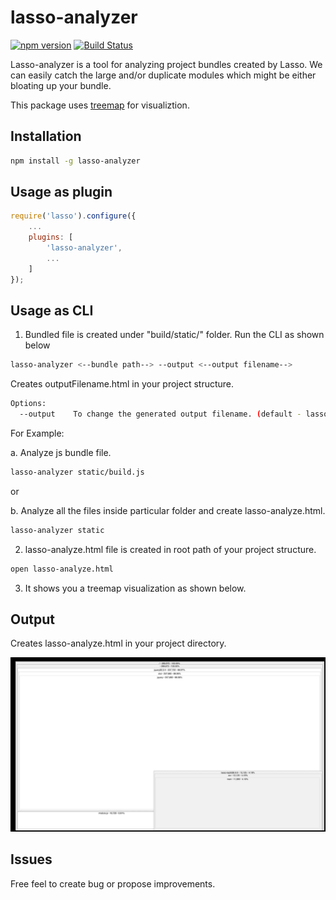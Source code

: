 # lasso-analyzer

[![npm version](https://badge.fury.io/js/lasso-analyzer.svg)](https://badge.fury.io/js/lasso-analyzer)
[![Build Status](https://travis-ci.org/pajaydev/lasso-analyzer.svg?branch=master)](https://travis-ci.org/pajaydev/lasso-analyzer)

Lasso-analyzer is a tool for analyzing project bundles created by Lasso. We can easily catch the large and/or duplicate modules which might be either bloating up
your bundle.

This package uses [treemap](#https://github.com/evmar/webtreemap) for visualiztion.
## Installation ##

``` bash
npm install -g lasso-analyzer
```
## Usage as plugin ##

```js
require('lasso').configure({
    ...
    plugins: [
        'lasso-analyzer',
        ...
    ]
});
```

## Usage as CLI ##

1. Bundled file is created under "build/static/" folder. Run the CLI as shown below

```bash
lasso-analyzer <--bundle path--> --output <--output filename-->
```
Creates outputFilename.html in your project structure.

```bash
Options:
  --output    To change the generated output filename. (default - lasso-analyze.html)
```

For Example:

a. Analyze js bundle file.
``` bash
lasso-analyzer static/build.js
```
or

b. Analyze all the files inside particular folder and create lasso-analyze.html.

``` bash
lasso-analyzer static
```

2. lasso-analyze.html file is created in root path of your project structure.

``` bash
open lasso-analyze.html
```
3. It shows you a treemap visualization as shown below.

## Output
Creates lasso-analyze.html in your project directory.

<p align="center">
    <img alt="lasso-analyzer" src="https://raw.githubusercontent.com/ajay2507/lasso-analyzer/master/example/lasso-analyze.png" width="512">
</p>

## Issues ##
Free feel to create bug or propose improvements.

 

